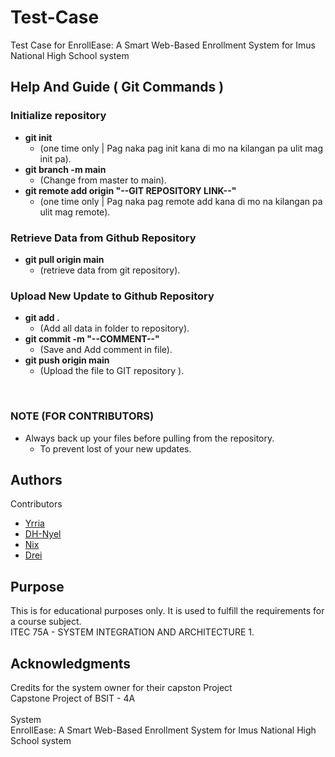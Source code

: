 # Test-Case
Test Case for EnrollEase: A Smart Web-Based Enrollment System for Imus National High School system

## Help And Guide ( Git Commands )

### Initialize repository

* **git init**
    * (one time only | Pag naka pag init kana di mo na kilangan pa ulit mag init pa).
* **git branch -m main**
    * (Change from master to main).
* **git remote add origin "--GIT REPOSITORY LINK--"**
    * (one time only | Pag naka pag remote add kana di mo na kilangan pa ulit mag remote).
 
### Retrieve Data from Github Repository

* **git pull origin main**
    * (retrieve data from git repository).
      
### Upload New Update to Github Repository

* **git add .**
    * (Add all data in folder to repository).
* **git commit -m "--COMMENT--"**
    * (Save and Add comment in file).
* **git push origin main**
    * (Upload the file to GIT repository ).
<br/>

### NOTE (FOR CONTRIBUTORS)
* Always back up your files before pulling from the repository.
    * To prevent lost of your new updates.

## Authors
Contributors
* [Yrria](https://github.com/Yrria)
* [DH-Nyel](https://github.com/karinaonly)
* [Nix](https://github.com/6nix)
* [Drei](https://github.com/MarcAndrei00)

## Purpose
This is for educational purposes only. It is used to fulfill the requirements for a course subject.
<br/>
ITEC 75A - SYSTEM INTEGRATION AND ARCHITECTURE 1.

## Acknowledgments
Credits for the system owner for their capston Project
<br/>
Capstone Project of BSIT - 4A
<br/><br/>
System
<br/>
EnrollEase: A Smart Web-Based Enrollment System for Imus National High School system
